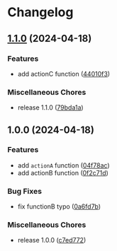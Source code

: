 # Changelog

## [1.1.0](https://github.com/Lucaka/google-release-please/compare/v1.0.0...v1.1.0) (2024-04-18)


### Features

* add actionC function ([44010f3](https://github.com/Lucaka/google-release-please/commit/44010f3b6e37322408a29a63f74ce395b9950857))


### Miscellaneous Chores

* release 1.1.0 ([79bda1a](https://github.com/Lucaka/google-release-please/commit/79bda1afc7ade764a37a4c0e607cd1e66cf12a2c))

## 1.0.0 (2024-04-18)


### Features

* add `actionA` function ([04f78ac](https://github.com/Lucaka/google-release-please/commit/04f78acd006935d134717485132cb4a41abcb13a))
* add actionB function ([0f2c71d](https://github.com/Lucaka/google-release-please/commit/0f2c71d96194e7f2851c617234d06ca7f24db057))


### Bug Fixes

* fix functionB typo ([0a6fd7b](https://github.com/Lucaka/google-release-please/commit/0a6fd7bf01f74b501049f604075eb49e12f9808e))


### Miscellaneous Chores

* release 1.0.0 ([c7ed772](https://github.com/Lucaka/google-release-please/commit/c7ed772a5923d0623bc79b536ab71e1d59e8da59))
